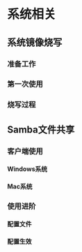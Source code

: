 # 系统相关

## 系统镜像烧写

### 准备工作

### 第一次使用

### 烧写过程

## Samba文件共享

### 客户端使用

#### Windows系统

#### Mac系统

### 使用进阶

#### 配置文件

#### 配置生效
